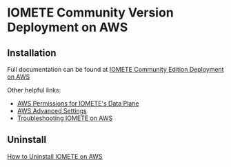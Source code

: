 # IOMETE Community Version Deployment on AWS

## Installation

Full documentation can be found at [IOMETE Community Edition Deployment on AWS](https://iomete.com/resources/community-deployment/aws/install)

Other helpful links:
- [AWS Permissions for IOMETE's Data Plane](https://iomete.com/resources/community-deployment/aws/permissions)
- [AWS Advanced Settings](https://iomete.com/resources/community-deployment/aws/aws-advanced-settings)
- [Troubleshooting IOMETE on AWS](https://iomete.com/resources/community-deployment/aws/troubleshooting)


## Uninstall

[How to Uninstall IOMETE on AWS](https://iomete.com/resources/community-deployment/aws/uninstall)

